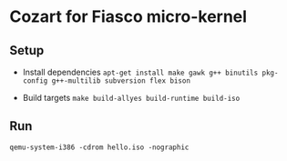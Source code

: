 # Cozart for Fiasco micro-kernel

## Setup

- Install dependencies
`apt-get install make gawk g++ binutils pkg-config g++-multilib subversion flex bison`

- Build targets
`make build-allyes build-runtime build-iso`

## Run
`qemu-system-i386 -cdrom hello.iso -nographic`

